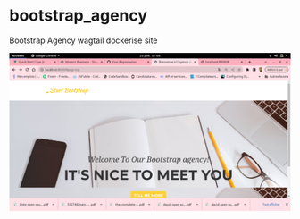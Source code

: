# bootstrap_agency
Bootstrap Agency wagtail  dockerise site

![photo homa page](./bootstrap_agency_photo.png)

